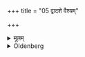 +++
title = "05 द्वादशे वैश्यम्"

+++

<details><summary>मूलम्</summary>

द्वादशे वैश्यम् ५
</details>

<details><summary>Oldenberg</summary>

5. In the twelfth a Vaiśya.
</details>
